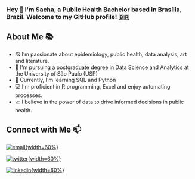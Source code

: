 ### Hey 👋 I'm Sacha, a Public Health Bachelor based in Brasília, Brazil. Welcome to my GitHub profile! 🇧🇷

## About Me 📚

- 💘 I’m passionate about epidemiology, public health, data analysis, art and literature.
- 🔬 I'm pursuing a postgraduate degree in Data Science and Analytics at the University of São Paulo (USP)
- 🌱 Currently, I'm learning SQL and Python 
- 💻 I'm proficient in R programming, Excel and enjoy automating processes.
- 📈 I believe in the power of data to drive informed decisions in public health.

## Connect with Me 📫

[![email](https://github.com/sch-sb/sch-sb/assets/98799624/44f3307d-c1a8-40d5-81a5-f2153570ebe8){width=60%}](mailto:sacha.carvalho@saude.gov.br)

[![twitter](https://github.com/sch-sb/sch-sb/assets/98799624/ad30d47e-be96-48d0-b90f-9bbd8e1b0d5a){width=60%}](http://twitter.com/sacha_sab)

[![linkedin](https://github.com/sch-sb/sch-sb/assets/98799624/3ed646a6-eda4-4938-b427-2e0cc6f673e3){width=60%}](https://www.linkedin.com/in/sachasab/)
